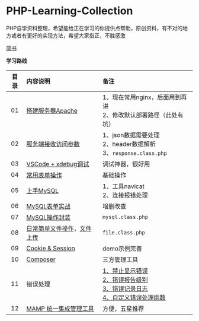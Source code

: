 # PHP-Learning-Collection
PHP自学资料整理，希望能给正在学习的你提供点帮助，原创资料，有不对的地方或者有更好的实现方法，希望大家指正，不胜感激

[简书](https://www.jianshu.com/p/20c5eb4a348d)

**学习路线**

| 目录 | 内容说明  |  备注  |
| :----:  | :---- |:---- |
| 01  | [搭建服务器Apache](https://www.jianshu.com/p/a036e308266e) | 1、现在常用nginx，后面用到再讲<br>2、修改默认部署路径（此处有坑） |
| 02  | [服务端接收访问参数](https://www.jianshu.com/p/e42494f32afb)  | 1、json数据需要处理<br>2、header数据解析 <br>3、`response.class.php`|
| 03  | [VSCode + xdebug调试](https://www.jianshu.com/p/f53db442342c)  | 调试神器，很好用 |
| 04  | [常用表单操作](https://www.jianshu.com/p/685065a9b6e3)  | 基础操作 |
| 05  | [上手MySQL](https://www.jianshu.com/p/04e2a2038782) |  1、工具navicat<br> 2、连接报错处理 |
| 06  | [MySQL表单实战](https://www.jianshu.com/p/84bf5d694906) | 增删改查 |
| 07  | [MySQL操作封装](https://www.jianshu.com/p/2a94aa624a84) | `mysql.class.php`  |
| 08  | [日常简单文件操作](https://www.jianshu.com/p/72aaa3c52c7f)，[文件上传](https://www.jianshu.com/p/3b18d8f4a848) | `file.class.php` |
| 09  | [Cookie & Session](https://www.jianshu.com/p/05eecf0f707d) | demo示例完善 |
| 10  | [Composer](https://www.jianshu.com/p/03437a32ce0b) | 三方管理工具  |
| 11  | 错误处理 | [1、禁止显示错误](https://www.jianshu.com/p/be0709d01a4c) <br>[2、错误报告级别](https://www.jianshu.com/p/b7f7297d15c9)<br>[3、错误记录日志](https://www.jianshu.com/p/7c39f3f31f66)<br>[4、自定义错误处理函数](https://www.jianshu.com/p/10c6acd9676b) |
| 12  | [MAMP 统一集成管理工具](https://www.jianshu.com/p/0088d83c04f5) | 方便，五星推荐  |